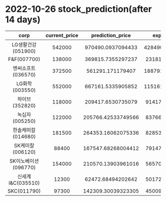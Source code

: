 # 2022-10-26 stock_prediction(after 14 days)

|   corp   |   current_price   |   prediction_price   |   expected_profit   |
|:--------:|:-----------------:|:--------------------:|:-------------------:|
|LG생활건강(051900)|542000|970490.0937094433|428490.09370944335|
|F&F(007700)|138000|369815.7355297237|231815.7355297237|
|엔씨소프트(036570)|372500|561291.171179407|188791.17117940704|
|LG화학(003550)|552000|667161.5335905852|115161.53359058523|
|하이브(352820)|118000|209417.6530735079|91417.65307350791|
|녹십자(005250)|122000|205766.42533749566|83766.42533749566|
|한솔케미칼(014680)|181500|264353.16062075336|82853.16062075336|
|SK케미칼(006120)|88400|167547.68268004412|79147.68268004412|
|SK이노베이션(096770)|154000|210570.13903961016|56570.13903961016|
|신세계 I&C(035510)|12300|62472.68494202642|50172.68494202642|
|SKC(011790)|97300|142309.30039323305|45009.30039323305|
